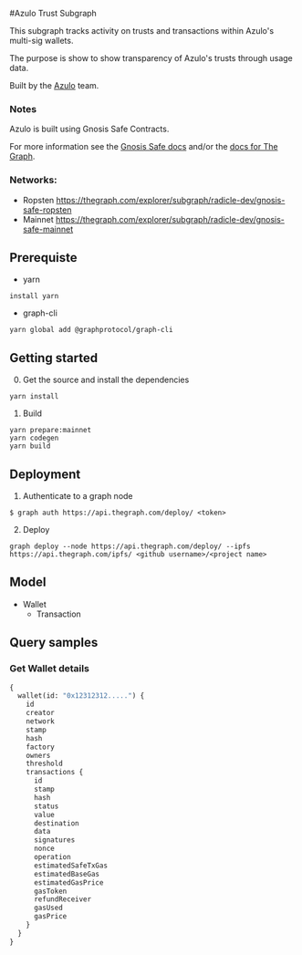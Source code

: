 #Azulo Trust Subgraph

This subgraph tracks activity on trusts and transactions within Azulo's multi-sig wallets. 

The purpose is show to show transparency of Azulo's trusts through usage data. 

Built by the [Azulo](https://azulo.app) team.

### Notes
Azulo is built using Gnosis Safe Contracts.

For more information see the [Gnosis Safe docs](https://gnosis-safe.readthedocs.io/en/latest/) and/or the [docs for The Graph](https://thegraph.com/docs/).


### Networks:

- Ropsten https://thegraph.com/explorer/subgraph/radicle-dev/gnosis-safe-ropsten
- Mainnet https://thegraph.com/explorer/subgraph/radicle-dev/gnosis-safe-mainnet

## Prerequiste

- yarn
```
install yarn
```

- graph-cli

```
yarn global add @graphprotocol/graph-cli
```

## Getting started

0. Get the source and install the dependencies

```
yarn install
```

1. Build

```
yarn prepare:mainnet
yarn codegen
yarn build
```

## Deployment

1. Authenticate to a graph node

```
$ graph auth https://api.thegraph.com/deploy/ <token>
```

2. Deploy

```
graph deploy --node https://api.thegraph.com/deploy/ --ipfs https://api.thegraph.com/ipfs/ <github username>/<project name>
```

## Model

- Wallet
    -  Transaction

## Query samples

### Get Wallet details

```graphql
{
  wallet(id: "0x12312312.....") {
    id
    creator
    network
    stamp
    hash
    factory
    owners
    threshold
    transactions {
      id
      stamp
      hash
      status
      value
      destination
      data
      signatures
      nonce
      operation
      estimatedSafeTxGas
      estimatedBaseGas
      estimatedGasPrice
      gasToken
      refundReceiver
      gasUsed
      gasPrice
    }
  }
}

